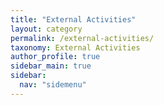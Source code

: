 ```yaml
---
title: "External Activities"
layout: category
permalink: /external-activities/
taxonomy: External Activities
author_profile: true
sidebar_main: true
sidebar:
  nav: "sidemenu"
---
```

